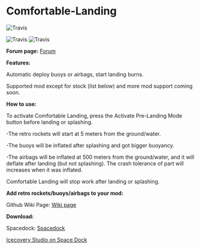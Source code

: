 # Comfortable-Landing
![Travis](https://i.imgur.com/ynQjKEY.png)

![Travis](https://img.shields.io/badge/KSP%20version-1.3.0-66ccff.svg?style=flat-square) 
![Travis](https://img.shields.io/badge/MOD%20version-1.0-orange.svg?style=flat-square)

**Forum page:** [Forum](https://forum.kerbalspaceprogram.com/index.php?/topic/165762-130comfortable-landing/&tab=comments#comment-3178500)

**Features:**

Automatic deploy buoys or airbags, start landing burns.

Supported mod except for stock (list below) and more mod support coming soon.

 

**How to use:**

To activate Comfortable Landing, press the Activate Pre-Landing Mode button before landing or splashing.

 

-The retro rockets will start at 5 meters from the ground/water.

-The buoys will be inflated after splashing and got bigger buoyancy.

-The airbags will be inflated at 500 meters from the ground/water, and it will deflate after landing (but not splashing). The crash tolerance of part will increases when it was inflated.

Comfortable Landing will stop work after landing or splashing.

 

**Add retro rockets/buoys/airbags to your mod:**

Github Wiki Page: [Wiki page](https://github.com/Icecovery/Comfortable-Landing/wiki)

**Download:**

Spacedock: [Spacedock](https://spacedock.info/mod/1528)


[Icecovery Studio on Space Dock](https://spacedock.info/profile/IcecoveryStudio)
